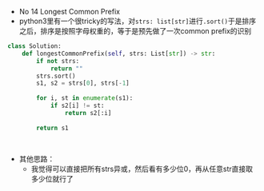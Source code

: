 - No 14 Longest Common Prefix
- python3里有一个很tricky的写法，对```strs: list[str]```进行```.sort()```于是排序之后，排序是按照字母权重的，等于是预先做了一次common prefix的识别

```python
class Solution:
    def longestCommonPrefix(self, strs: List[str]) -> str:
        if not strs:
            return ""
        strs.sort()
        s1, s2 = strs[0], strs[-1]
        
        for i, st in enumerate(s1):
            if s2[i] != st:
                return s2[:i]
            
        return s1
        
            
```

- 其他思路：
  - 我觉得可以直接把所有strs异或，然后看有多少位0，再从任意str直接取多少位就行了

